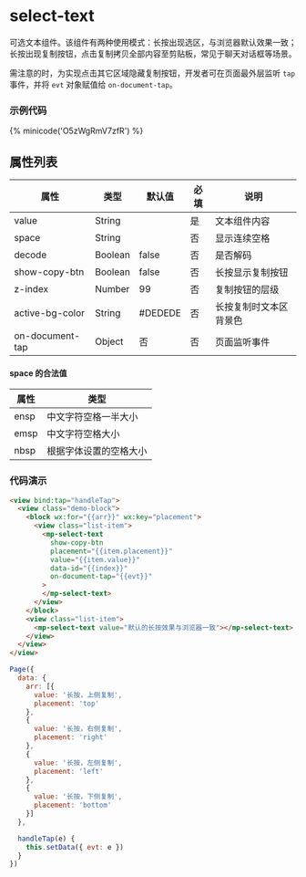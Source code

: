 # select-text

可选文本组件。该组件有两种使用模式：长按出现选区，与浏览器默认效果一致；长按出现复制按钮，点击复制拷贝全部内容至剪贴板，常见于聊天对话框等场景。

需注意的时，为实现点击其它区域隐藏复制按钮，开发者可在页面最外层监听 `tap` 事件，并将 `evt` 对象赋值给 `on-document-tap`。

### 示例代码

{% minicode('O5zWgRmV7zfR') %}

## 属性列表

| 属性            | 类型    | 默认值  | 必填 | 说明                   |
| --------------- | ------- | ------- | ---- | ---------------------- |
| value           | String  |         | 是   | 文本组件内容           |
| space           | String  |         | 否   | 显示连续空格           |
| decode          | Boolean | false   | 否   | 是否解码               |
| show-copy-btn   | Boolean | false   | 否   | 长按显示复制按钮       |
| z-index         | Number  | 99      | 否   | 复制按钮的层级         |
| active-bg-color | String  | #DEDEDE | 否   | 长按复制时文本区背景色 |
| on-document-tap | Object  | 否      | 否   | 页面监听事件           |



#### space 的合法值

| 属性 | 类型                   |
| ---- | ---------------------- |
| ensp | 中文字符空格一半大小   |
| emsp | 中文字符空格大小       |
| nbsp | 根据字体设置的空格大小 |

### 代码演示

```html
<view bind:tap="handleTap">
  <view class="demo-block">
    <block wx:for="{{arr}}" wx:key="placement">
      <view class="list-item">
        <mp-select-text 
          show-copy-btn 
          placement="{{item.placement}}" 
          value="{{item.value}}" 
          data-id="{{index}}" 
          on-document-tap="{{evt}}"
        >
        </mp-select-text>
      </view>
    </block>
    <view class="list-item">
      <mp-select-text value="默认的长按效果与浏览器一致"></mp-select-text>
    </view>
  </view>
</view>
```

```js
Page({
  data: {
    arr: [{
      value: '长按，上侧复制',
      placement: 'top'
    },
    {
      value: '长按，右侧复制',
      placement: 'right'
    },
    {
      value: '长按，左侧复制',
      placement: 'left'
    },
    {
      value: '长按，下侧复制',
      placement: 'bottom'
    }]
  },

  handleTap(e) {
    this.setData({ evt: e })
  }
})
```